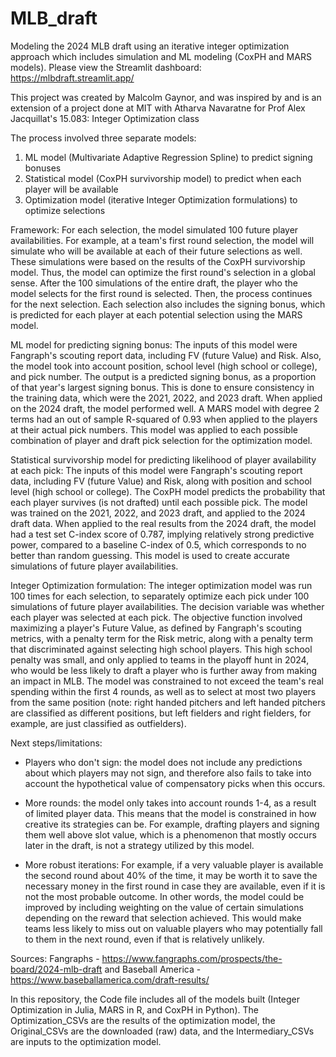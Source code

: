 # MLB_draft
Modeling the 2024 MLB draft using an iterative integer optimization approach which includes simulation and ML modeling (CoxPH and MARS models). Please view the Streamlit dashboard: https://mlbdraft.streamlit.app/

This project was created by Malcolm Gaynor, and was inspired by and is an extension of a project done at MIT with Atharva Navaratne for Prof Alex Jacquillat's 15.083: Integer Optimization class

The process involved three separate models:

1. ML model (Multivariate Adaptive Regression Spline) to predict signing bonuses
2. Statistical model (CoxPH survivorship model) to predict when each player will be available
3. Optimization model (iterative Integer Optimization formulations) to optimize selections

Framework: For each selection, the model simulated 100 future player availabilities. For example, at a team's first round selection, the model will simulate who will be available at each of their future selections as well. These simulations were based on the results of the CoxPH survivorship model. Thus, the model can optimize the first round's selection in a global sense. After the 100 simulations of the entire draft, the player who the model selects for the first round is selected. Then, the process continues for the next selection. Each selection also includes the signing bonus, which is predicted for each player at each potential selection using the MARS model.

ML model for predicting signing bonus: The inputs of this model were Fangraph's scouting report data, including FV (future Value) and Risk. Also, the model took into account position, school level (high school or college), and pick number. The output is a predicted signing bonus, as a proportion of that year's largest signing bonus. This is done to ensure consistency in the training data, which were the 2021, 2022, and 2023 draft. When applied on the 2024 draft, the model performed well. A MARS model with degree 2 terms had an out of sample R-squared of 0.93 when applied to the players at their actual pick numbers. This model was applied to each possible combination of player and draft pick selection for the optimization model.

Statistical survivorship model for predicting likelihood of player availability at each pick: The inputs of this model were Fangraph's scouting report data, including FV (future Value) and Risk, along with position and school level (high school or college). The CoxPH model predicts the probability that each player survives (is not drafted) until each possible pick. The model was trained on the 2021, 2022, and 2023 draft, and applied to the 2024 draft data. When applied to the real results from the 2024 draft, the model had a test set C-index score of 0.787, implying relatively strong predictive power, compared to a baseline C-index of 0.5, which corresponds to no better than random guessing. This model is used to create accurate simulations of future player availabilities.

Integer Optimization formulation: The integer optimization model was run 100 times for each selection, to separately optimize each pick under 100 simulations of future player availabilities. The decision variable was whether each player was selected at each pick. The objective function involved maximizing a player's Future Value, as defined by Fangraph's scouting metrics, with a penalty term for the Risk metric, along with a penalty term that discriminated against selecting high school players. This high school penalty was small, and only applied to teams in the playoff hunt in 2024, who would be less likely to draft a player who is further away from making an impact in MLB. The model was constrained to not exceed the team's real spending within the first 4 rounds, as well as to select at most two players from the same position (note: right handed pitchers and left handed pitchers are classified as different positions, but left fielders and right fielders, for example, are just classified as outfielders).

Next steps/limitations:

- Players who don't sign: the model does not include any predictions about which players may not sign, and therefore also fails to take into account the hypothetical value of compensatory picks when this occurs.

- More rounds: the model only takes into account rounds 1-4, as a result of limited player data. This means that the model is constrained in how creative its strategies can be. For example, drafting players and signing them well above slot value, which is a phenomenon that mostly occurs later in the draft, is not a strategy utilized by this model.

- More robust iterations: For example, if a very valuable player is available the second round about 40% of the time, it may be worth it to save the necessary money in the first round in case they are available, even if it is not the most probable outcome. In other words, the model could be improved by including weighting on the value of certain simulations depending on the reward that selection achieved. This would make teams less likely to miss out on valuable players who may potentially fall to them in the next round, even if that is relatively unlikely.

Sources: Fangraphs - https://www.fangraphs.com/prospects/the-board/2024-mlb-draft and Baseball America - https://www.baseballamerica.com/draft-results/

In this repository, the Code file includes all of the models built (Integer Optimization in Julia, MARS in R, and CoxPH in Python). The Optimization_CSVs are the results of the optimization model, the Original_CSVs are the downloaded (raw) data, and the Intermediary_CSVs are inputs to the optimization model.  
